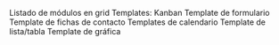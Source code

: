 Listado de módulos en grid
Templates:
Kanban
Template de formulario
Template de fichas de contacto
Templates de calendario
Template de lista/tabla
Template de gráfica